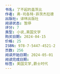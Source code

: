 ```yaml
---
书名: 了不起的盖茨比
作者: 弗·司各特·菲茨杰拉德
出版社: 译林出版社
阅读状态: 暂停
评分: 7
类型: 小说,美国文学
购买日期: 2024-04-15
价格: 25
ISBN: 978-7-5447-4521-2
页数: 256
阅读开始日期: 2024-05-01
阅读完成日期: 
标签: 美国文学,爵士时代
---
```


